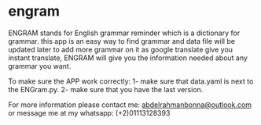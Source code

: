 # engram
ENGRAM stands for English grammar reminder which is a dictionary for grammar.
this app is an easy way to find grammar and data file will be updated later to  add more grammar on it as google translate give you instant translate, ENGRAM will give you the information needed about any  grammar you  want.

To make sure the APP work  correctly:
1- make sure that data.yaml is next  to  the ENGram.py.
2- make sure that you have the last version.

For more information please contact me:
abdelrahmanbonna@outlook.com
or message me at my whatsapp:
(+2)01113128393

